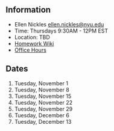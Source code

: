 ## Information

* Ellen Nickles ellen.nickles@nyu.edu
* Time: Thursdays 9:30AM - 12PM EST
* Location: TBD
* [Homework Wiki](https://github.com/ITPNYU/ICM-2022-Media/wiki/Homework-Ellen)
* [Office Hours](https://calendar.google.com/calendar/selfsched?sstoken=UUJBXzVpUFp3azhlfGRlZmF1bHR8MDk4NDA1OWMzNzEyMThhZjVkMTgzYWI3YmUxMWNmY2M)

## Dates

1. Tuesday, November 1
2. Tuesday, November 8
3. Tuesday, November 15
4. Tuesday, November 22
5. Tuesday, November 29
6. Tuesday, December 6
7. Tuesday, December 13
